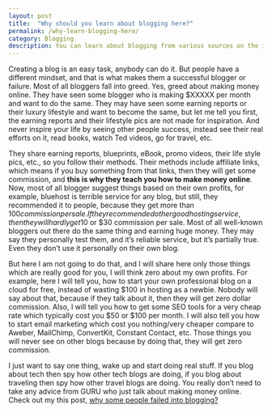 ```yaml
---
layout: post
title:  "Why should you learn about blogging here?"
permalink: /why-learn-blogging-here/
category: Blogging
description: You can learn about blogging from various sources on the internet, but there are some reasons to consider my site to learn.
---
```

Creating a blog is an easy task, anybody can do it. But people have a different mindset, and that is what makes them a successful blogger or failure. Most of all bloggers fall into greed. Yes, greed about making money online. They have seen some blogger who is making $XXXXX per month and want to do the same. They may have seen some earning reports or their luxury lifestyle and want to become the same, but let me tell you first, the earning reports and their lifestyle pics are not made for inspiration. And never inspire your life by seeing other people success, instead see their real efforts on it, read books, watch Ted videos, go for travel, etc.

They share earning reports, blueprints, eBook, promo videos, their life style pics, etc., so you follow their methods. Their methods include affiliate links, which means if you buy something from that links, then they will get some commission, and **this is why they teach you how to make money online**. Now, most of all blogger suggest things based on their own profits, for example, bluehost is terrible service for any blog, but still, they recommended it to people, because they get more than $100 commission per sale. If they recommended other good hosting service, then they will hardly get ​$10 or $30 commission per sale. Most of all well-known bloggers out there do the same thing and earning huge money.  They may say they personally test them, and it’s reliable service, but it’s partially true. Even they don’t use it personally on their own blog.

But here I am not going to do that, and I will share here only those things which are really good for you, I will think zero about my own profits. For example, here I will tell you, how to start your own professional blog on a cloud for free, instead of wasting $100 in hosting as a newbie. Nobody will say about that, because if they talk about it, then they will get zero dollar commission. Also, I will tell you how to get some SEO tools for a very cheap rate which typically cost you $50 or $100 per month. I will also tell you how to start email marketing which cost you nothing/very cheaper compare to Aweber, MailChimp, ConvertKit, Constant Contact, etc. Those things you will never see on other blogs because by doing that, they will get zero commission.

I just want to say one thing, wake up and start doing real stuff. If you blog about tech then spy how other tech blogs are doing, if you blog about traveling then spy how other travel blogs are doing. You really don’t need to take any advice from GURU who just talk about making money online. Check out my this post, [why some people failed into blogging?](/why-people-failed-into-blogging/)

